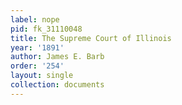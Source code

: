 ```yaml
---
label: nope
pid: fk_31110048
title: The Supreme Court of Illinois
year: '1891'
author: James E. Barb
order: '254'
layout: single
collection: documents
---
```

